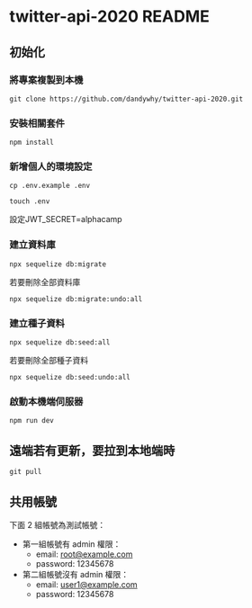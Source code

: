 # twitter-api-2020 README

## 初始化

### 將專案複製到本機
```
git clone https://github.com/dandywhy/twitter-api-2020.git
```

### 安裝相關套件
```
npm install
```

### 新增個人的環境設定
```
cp .env.example .env
```

```
touch .env
```
設定JWT_SECRET=alphacamp

### 建立資料庫
```
npx sequelize db:migrate
```

若要刪除全部資料庫
```
npx sequelize db:migrate:undo:all
```

### 建立種子資料
```
npx sequelize db:seed:all
```

若要刪除全部種子資料
```
npx sequelize db:seed:undo:all
```

### 啟動本機端伺服器
```
npm run dev
```

## 遠端若有更新，要拉到本地端時
```
git pull
```

## 共用帳號
下面 2 組帳號為測試帳號：
* 第一組帳號有 admin 權限：
  * email: root@example.com
  * password: 12345678
* 第二組帳號沒有 admin 權限：
  * email: user1@example.com
  * password: 12345678
